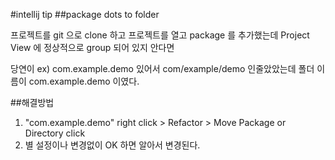 #intellij tip
##package dots to folder

프로젝트를 git 으로 clone 하고 프로젝트를 열고
package 를 추가했는데 Project View 에 정상적으로 group 되어 있지 안다면

당연이 ex) com.example.demo 있어서 com/example/demo 인줄았았는데
폴더 이름이 com.example.demo 이였다.

##해결방법
1. "com.example.demo" right click > Refactor > Move Package or Directory click
2. 별 설정이나 변경없이 OK 하면 알아서 변경된다.

